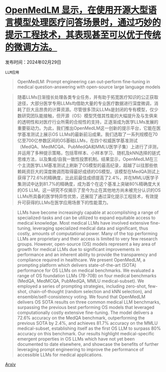 # [OpenMedLM 显示，在使用开源大型语言模型处理医疗问答场景时，通过巧妙的提示工程技术，其表现甚至可以优于传统的微调方法。](https://arxiv.org/abs/2402.19371)

发布时间：2024年02月29日

`LLM应用`

> OpenMedLM: Prompt engineering can out-perform fine-tuning in medical question-answering with open-source large language models

> 随着LLMs日渐擅长处理各类专业任务，并有助于拓宽医疗知识的公正获取途径，大部分医学专用LLMs均借助大量的专业医疗数据进行深度微调，消耗了巨大且昂贵的计算资源。尽管很多顶尖LLMs是封闭的专有模型，仅少数研究团队能接触，但开源（OS）模型凭借其性能的大幅提升及与生俱来的透明性和对医疗行业所需的合规性的支持，正逐渐成为医学LLMs发展的重要驱动力。为此，我们推出OpenMedLM这一创新的提示平台，它能在医学基准测试上展示OS LLMs的最新前沿成果。我们选取了一系列规模在70亿至700亿参数区间的OS基础LLMs，在四个权威医学基准测试（MedQA、MedMCQA、PubMedQA和MMLU医学子集）上进行了评测，并运用了多种提示策略，包括零样本、小样本学习、随机及kNN选择的链式思维方法，以及集成/自我一致性投票机制。结果显示，OpenMedLM在三个主流医学LLM基准测试上刷新了OS模型的最高纪录，超越了以往那些依赖耗资巨大的深度微调而取得最好成绩的OS模型。该模型在MedQA测试上获得了72.6%的精确度，比此前最佳成绩提高了2.4%，并在MMLU医学子集测试中达到81.7%的精确度，成为首个在这个基准上突破80%精确度大关的OS LLM。这一研究不仅揭示了至今为止在其他地方尚未被充分认识的OS LLMs所具备的医学特异性优势，还展现了通过深化提示工程技术，有效提升可获得的LLMs在医学应用场景下的性能潜力。

> LLMs have become increasingly capable at accomplishing a range of specialized-tasks and can be utilized to expand equitable access to medical knowledge. Most medical LLMs have involved extensive fine-tuning, leveraging specialized medical data and significant, thus costly, amounts of computational power. Many of the top performing LLMs are proprietary and their access is limited to very few research groups. However, open-source (OS) models represent a key area of growth for medical LLMs due to significant improvements in performance and an inherent ability to provide the transparency and compliance required in healthcare. We present OpenMedLM, a prompting platform which delivers state-of-the-art (SOTA) performance for OS LLMs on medical benchmarks. We evaluated a range of OS foundation LLMs (7B-70B) on four medical benchmarks (MedQA, MedMCQA, PubMedQA, MMLU medical-subset). We employed a series of prompting strategies, including zero-shot, few-shot, chain-of-thought (random selection and kNN selection), and ensemble/self-consistency voting. We found that OpenMedLM delivers OS SOTA results on three common medical LLM benchmarks, surpassing the previous best performing OS models that leveraged computationally costly extensive fine-tuning. The model delivers a 72.6% accuracy on the MedQA benchmark, outperforming the previous SOTA by 2.4%, and achieves 81.7% accuracy on the MMLU medical-subset, establishing itself as the first OS LLM to surpass 80% accuracy on this benchmark. Our results highlight medical-specific emergent properties in OS LLMs which have not yet been documented to date elsewhere, and showcase the benefits of further leveraging prompt engineering to improve the performance of accessible LLMs for medical applications.

[Arxiv](https://arxiv.org/abs/2402.19371)